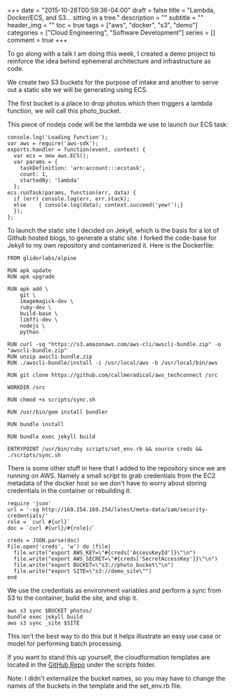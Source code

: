 +++
date = "2015-10-28T00:59:36-04:00"
draft = false
title =  "Lambda, Docker/ECS, and S3... sitting in a tree."
description = ""
subtitle = ""
header_img = ""
toc = true
tags = ["aws", "docker", "s3", "demo"]
categories = ["Cloud Engineering", "Software Development"]
series = []
comment = true
+++

To go along with a talk I am doing this week, I created a demo project to reinforce the idea behind ephemeral architecture and infrastructure as code. 

We create two S3 buckets for the purpose of intake and another to serve out a static site we will be generating using ECS. 

The first bucket is a place to drop photos which then triggers a lambda function, we will call this photo_bucket.

This piece of nodejs code will be the lambda we use to launch our ECS task:

```prettyprint lang-nodejs
console.log('Loading function');
var aws = require('aws-sdk');
exports.handler = function(event, context) {
  var ecs = new aws.ECS();
  var params = {
    taskDefinition: 'arn:account:::ecstask',
    count: 1,
    startedBy: 'lambda'
  };
ecs.runTask(params, function(err, data) {
  if (err) console.log(err, err.stack);
  else    { console.log(data); context.succeed('yew!');}
  });
};
```
 
To launch the static site I decided on Jekyll, which is the basis for a lot of Github hosted blogs, to generate a static site. I forked the code-base for Jekyll to my own repository and containerized it. Here is the Dockerfile:

```prettyprint lang-bash
FROM gliderlabs/alpine

RUN apk update
RUN apk upgrade

RUN apk add \
    git \
    imagemagick-dev \
    ruby-dev \
    build-base \
    libffi-dev \
    nodejs \
    python

RUN curl -sq "https://s3.amazonaws.com/aws-cli/awscli-bundle.zip" -o "awscli-bundle.zip"
RUN unzip awscli-bundle.zip
RUN ./awscli-bundle/install -i /usr/local/aws -b /usr/local/bin/aws

RUN git clone https://github.com/callmeradical/aws_techconnect /src

WORKDIR /src

RUN chmod +x scripts/sync.sh

RUN /usr/bin/gem install bundler

RUN bundle install

RUN bundle exec jekyll build

ENTRYPOINT /usr/bin/ruby scripts/set_env.rb && source creds && ./scripts/sync.sh 
```

There is some other stuff in here that I added to the repository since we are running on AWS. Namely a small script to grab credentials from the EC2 metadata of the docker host so we don't have to worry about storing credentials in the container or rebuilding it.

```prettyprint lang-ruby
require 'json'
url = '-sq http://169.254.169.254/latest/meta-data/iam/security-credentials/'
role = `curl #{url}`
doc = `curl #{url}/#{role}/`

creds = JSON.parse(doc)
File.open('creds', 'w') do |file|
  file.write("export AWS_KEY=\"#{creds['AccessKeyId']}\"\n")
  file.write("export AWS_SECRET=\"#{creds['SecretAccessKey']}\"\n")
  file.write("export BUCKET=\"s3://photo_bucket\"\n")
  file.write("export SITE=\"s3://demo_site\"")
end
```

We use the credentials as environment variables and perform a sync from S3 to the container, build the site, and ship it.

```prettyprint lang-bash
aws s3 sync $BUCKET photos/
bundle exec jekyll build
aws s3 sync _site $SITE
```

This isn't the best way to do this but it helps illustrate an easy use case or model for performing batch processing.

If you want to stand this up yourself, the cloudformation templates are located in the [GitHub Repo](https://github.com/callmeradical/aws_techconnect) under the scripts folder.

Note: I didn't externalize the bucket names, so you may have to change the names of the buckets in the template and the set_env.rb file.
